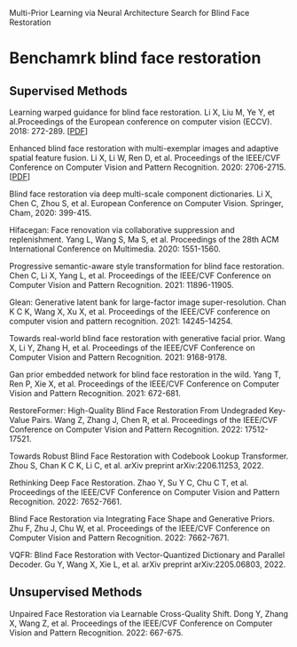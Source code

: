 Multi-Prior Learning via Neural Architecture Search for Blind Face Restoration
# Benchamrk blind face restoration
## Supervised Methods
Learning warped guidance for blind face restoration. Li X, Liu M, Ye Y, et al.Proceedings of the European conference on computer vision (ECCV). 2018: 272-289. [[PDF](http://openaccess.thecvf.com/content_ECCV_2018/html/Xiaoming_Li_Learning_Warped_Guidance_ECCV_2018_paper.html)]

Enhanced blind face restoration with multi-exemplar images and adaptive spatial feature fusion. Li X, Li W, Ren D, et al. Proceedings of the IEEE/CVF Conference on Computer Vision and Pattern Recognition. 2020: 2706-2715. [[PDF](https://openaccess.thecvf.com/content_CVPR_2020/html/Li_Enhanced_Blind_Face_Restoration_With_Multi-Exemplar_Images_and_Adaptive_Spatial_CVPR_2020_paper.html)]

Blind face restoration via deep multi-scale component dictionaries. Li X, Chen C, Zhou S, et al. European Conference on Computer Vision. Springer, Cham, 2020: 399-415.

Hifacegan: Face renovation via collaborative suppression and replenishment. Yang L, Wang S, Ma S, et al. Proceedings of the 28th ACM International Conference on Multimedia. 2020: 1551-1560.

Progressive semantic-aware style transformation for blind face restoration. Chen C, Li X, Yang L, et al. Proceedings of the IEEE/CVF Conference on Computer Vision and Pattern Recognition. 2021: 11896-11905.

Glean: Generative latent bank for large-factor image super-resolution. Chan K C K, Wang X, Xu X, et al. Proceedings of the IEEE/CVF conference on computer vision and pattern recognition. 2021: 14245-14254.

Towards real-world blind face restoration with generative facial prior. Wang X, Li Y, Zhang H, et al. Proceedings of the IEEE/CVF Conference on Computer Vision and Pattern Recognition. 2021: 9168-9178.

Gan prior embedded network for blind face restoration in the wild. Yang T, Ren P, Xie X, et al. Proceedings of the IEEE/CVF Conference on Computer Vision and Pattern Recognition. 2021: 672-681.

RestoreFormer: High-Quality Blind Face Restoration From Undegraded Key-Value Pairs. Wang Z, Zhang J, Chen R, et al. Proceedings of the IEEE/CVF Conference on Computer Vision and Pattern Recognition. 2022: 17512-17521.

Towards Robust Blind Face Restoration with Codebook Lookup Transformer. Zhou S, Chan K C K, Li C, et al. arXiv preprint arXiv:2206.11253, 2022.

Rethinking Deep Face Restoration. Zhao Y, Su Y C, Chu C T, et al. Proceedings of the IEEE/CVF Conference on Computer Vision and Pattern Recognition. 2022: 7652-7661.

Blind Face Restoration via Integrating Face Shape and Generative Priors. Zhu F, Zhu J, Chu W, et al. Proceedings of the IEEE/CVF Conference on Computer Vision and Pattern Recognition. 2022: 7662-7671.

VQFR: Blind Face Restoration with Vector-Quantized Dictionary and Parallel Decoder. Gu Y, Wang X, Xie L, et al. arXiv preprint arXiv:2205.06803, 2022.

## Unsupervised Methods

Unpaired Face Restoration via Learnable Cross-Quality Shift. Dong Y, Zhang X, Wang Z, et al.  Proceedings of the IEEE/CVF Conference on Computer Vision and Pattern Recognition. 2022: 667-675.

